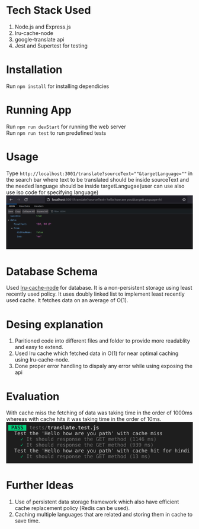 # Tech Stack Used
1. Node.js and Express.js  
2. lru-cache-node  
3. google-translate api  
4. Jest and Supertest for testing  

# Installation
Run ```npm install``` for installing dependicies  

# Running App
Run ```npm run devStart``` for running the web server  
Run ```npm run test``` to run predefined tests  

# Usage
Type ```http://localhost:3001/translate?sourceText=""&targetLanguage=""``` in the search bar where text to be translated should be inside sourceText and the needed language should be inside targetLangugae(user can use also use iso code for specifying language)
![preview image](./images/preview.png "Preview")

# Database Schema
Used [lru-cache-node](https://www.npmjs.com/package/lru-cache-node) for database. It is a non-persistent storage using least recently used policy. It uses doubly linked list to implement least recently used cache. It fetches data on an average of O(1).

# Desing explanation
1. Paritioned code into different files and folder to provide more readablity and easy to extend.
2. Used lru cache which fetched data in O(1) for near optimal caching using lru-cache-node.  
3. Done proper error handling to dispaly any error while using exposing the api   

# Evaluation
With cache miss the fetching of data was taking time in the order of 1000ms whereas with cache hits it was taking time in the order of 10ms.
![evaluation](./images/evaluation.png "Evaluation")

# Further Ideas
1. Use of persistent data storage framework which also have efficient cache replacement policy (Redis can be used).  
2. Caching multiple languages that are related and storing them in cache to save time.  
